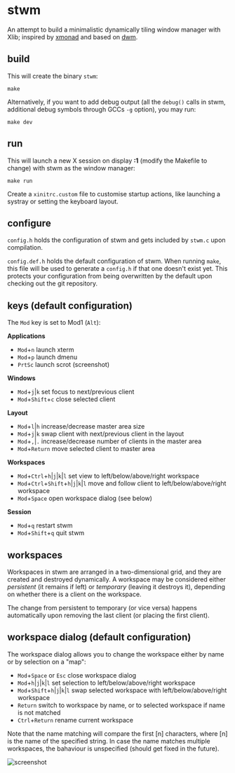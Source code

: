 stwm
====

An attempt to build a minimalistic dynamically tiling window manager with Xlib;
inspired by [xmonad](http://xmonad.org/) and based on
[dwm](http://dwm.suckless.org/).


build
-----

This will create the binary <code>stwm</code>:

	make

Alternatively, if you want to add debug output (all the <code>debug()</code>
calls in stwm, additional debug symbols through GCCs <code>-g</code> option),
you may run:

	make dev


run
---

This will launch a new X session on display **:1** (modify the Makefile to
change) with stwm as the window manager:

	make run

Create a <code>xinitrc.custom</code> file to customise startup actions, like
launching a systray or setting the keyboard layout.


configure
---------

<code>config.h</code> holds the configuration of stwm and gets included by
<code>stwm.c</code> upon compilation.

<code>config.def.h</code> holds the default configuration of stwm. When running
<code>make</code>, this file will be used to generate a <code>config.h</code> if
that one doesn't exist yet. This protects your configuration from being
overwritten by the default upon checking out the git repository.


keys (default configuration)
----------------------------

The <code>Mod</code> key is set to Mod1 (<code>Alt</code>):

**Applications**

* <code>Mod</code>+<code>n</code>
  launch xterm
* <code>Mod</code>+<code>p</code>
  launch dmenu
* <code>PrtSc</code>
  launch scrot (screenshot)

**Windows**

* <code>Mod</code>+<code>j</code>|<code>k</code>
  set focus to next/previous client
* <code>Mod</code>+<code>Shift</code>+<code>c</code>
  close selected client

**Layout**

* <code>Mod</code>+<code>l</code>|<code>h</code>
  increase/decrease master area size
* <code>Mod</code>+<code>j</code>|<code>k</code>
  swap client with next/previous client in the layout
* <code>Mod</code>+<code>,</code>|<code>.</code>
  increase/decrease number of clients in the master area
* <code>Mod</code>+<code>Return</code>
  move selected client to master area

**Workspaces**

* <code>Mod</code>+<code>Ctrl</code>+<code>h</code>|<code>j</code>|<code>k</code>|<code>l</code>
  set view to left/below/above/right workspace
* <code>Mod</code>+<code>Ctrl</code>+<code>Shift</code>+<code>h</code>|<code>j</code>|<code>k</code>|<code>l</code>
  move and follow client to left/below/above/right workspace
* <code>Mod</code>+<code>Space</code>
  open workspace dialog (see below)

**Session**

* <code>Mod</code>+<code>q</code>
  restart stwm
* <code>Mod</code>+<code>Shift</code>+<code>q</code>
  quit stwm


workspaces
----------

Workspaces in stwm are arranged in a two-dimensional grid, and they are created
and destroyed dynamically. A workspace may be considered either *persistent*
(it remains if left) or *temporary* (leaving it destroys it), depending on
whether there is a client on the workspace.

The change from persistent to temporary (or vice versa) happens automatically
upon removing the last client (or placing the first client).


workspace dialog (default configuration)
----------------------------------------

The workspace dialog allows you to change the workspace either by name or by
selection on a "map":

* <code>Mod</code>+<code>Space</code> or <code>Esc</code>
  close workspace dialog
* <code>Mod</code>+<code>h</code>|<code>j</code>|<code>k</code>|<code>l</code>
  set selection to left/below/above/right workspace
* <code>Mod</code>+<code>Shift</code>+<code>h</code>|<code>j</code>|<code>k</code>|<code>l</code>
  swap selected workspace with left/below/above/right workspace
* <code>Return</code>
  switch to workspace by name, or to selected workspace if name is not matched
* <code>Ctrl</code>+<code>Return</code>
  rename current workspace

Note that the name matching will compare the first [n] characters, where [n] is
the name of the specified string. In case the name matches multiple workspaces,
the bahaviour is unspecified (should get fixed in the future).

![screenshot](http://ayekat.ch/img/host/github.com/screen_stwm.png)

